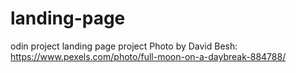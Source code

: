 # landing-page
odin project landing page project
Photo by David Besh: https://www.pexels.com/photo/full-moon-on-a-daybreak-884788/